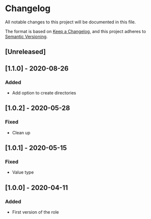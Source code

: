 # Changelog
All notable changes to this project will be documented in this file.

The format is based on [Keep a Changelog](https://keepachangelog.com/en/1.0.0/),
and this project adheres to [Semantic Versioning](https://semver.org/spec/v2.0.0.html).

## [Unreleased]

## [1.1.0] - 2020-08-26
### Added
- Add option to create directories

## [1.0.2] - 2020-05-28
### Fixed
- Clean up

## [1.0.1] - 2020-05-15
### Fixed
- Value type

## [1.0.0] - 2020-04-11
### Added
- First version of the role
